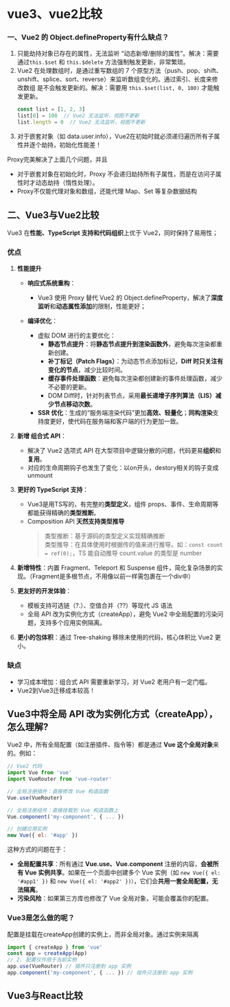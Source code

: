# vue3、vue2比较

### 一、Vue2 的 Object.defineProperty有什么缺点？
1. 只能劫持对象已存在的属性，无法监听 “动态新增/删除的属性”。解决：需要通过`this.$set` 和 `this.$delete` 方法强制触发更新，非常繁琐。
2. Vue2 在处理数组时，是通过重写数组的 7 个原型方法（push、pop、shift、unshift、splice、sort、reverse）来监听数组变化的。通过索引、长度来修改数组 是不会触发更新的。解决：需要用 `this.$set(list, 0, 100)` 才能触发更新。
    ```js
    const list = [1, 2, 3]
    list[0] = 100  // Vue2 无法监听，视图不更新
    list.length = 0  // Vue2 无法监听，视图不更新
    ```
3. 对于嵌套对象（如 data.user.info），Vue2在初始时就必须递归遍历所有子属性并逐个劫持，初始化性能差！

Proxy完美解决了上面几个问题，并且
* 对于嵌套对象在初始化时，Proxy 不会递归劫持所有子属性，而是在访问子属性时才动态劫持（惰性处理）。
* Proxy不仅能代理对象和数组，还能代理 Map、Set 等复杂数据结构

## 二、Vue3与Vue2比较
Vue3 在**性能、TypeScript 支持和代码组织**上优于 Vue2，同时保持了易用性；

### 优点 
1. **性能提升** 
    * **响应式系统重构**：
        * Vue3 使用 Proxy 替代 Vue2 的 Object.defineProperty，解决了**深度监听**和**动态属性添加**的限制，性能更好；

    * **编译优化**：
        * 虚拟 DOM 进行的主要优化：
            * **静态节点提升**：将**静态节点提升到渲染函数外**，避免每次渲染都重新创建。
            * **补丁标记（Patch Flags）**：为动态节点添加标记，**Diff 时只关注有变化的节点**，减少比较时间。
            * **缓存事件处理函数**：避免每次渲染都创建新的事件处理函数，减少不必要的更新。
            * DOM Diff时，针对列表节点，采用**最长递增子序列算法（LIS）减少节点移动次数**。
        * **SSR 优化**：生成的“服务端渲染代码”更加**高效、轻量化**；**同构渲染**支持度更好，使代码在服务端和客户端的行为更加一致。

2. **新增 组合式 API**：
    * 解决了 Vue2 选项式 API 在大型项目中逻辑分散的问题，代码更易**组织**和**复用**。
    * 对应的生命周期钩子也发生了变化：以on开头，destory相关的钩子变成unmount

3. **更好的 TypeScript 支持**：
    * Vue3是用TS写的，有完整的**类型定义**，组件 props、事件、生命周期等都能获得精确的**类型推断**。
    * Composition API **天然支持类型推导**
        > 类型推断：基于源码的类型定义实现精确推断  
        > 类型推导：在具体使用时根据传的值来进行推导。如：`const count = ref(0);`，TS 能自动推导 count.value 的类型是 number

4. **新增特性**：内置 Fragment、Teleport 和 Suspense 组件，简化复杂场景的实现。（Fragment是多根节点，不用像以前一样需包裹在一个div中）

5.  **更友好的开发体验**：
    * 模板支持可选链（?.）、空值合并（??）等现代 JS 语法
    * 全局 API 改为实例化方式（createApp），避免 Vue2 中全局配置的污染问题，支持多个应用实例隔离。

6. **更小的包体积**：通过 Tree-shaking 移除未使用的代码，核心体积比 Vue2 更小。

### 缺点
- 学习成本增加：组合式 API 需要重新学习，对 Vue2 老用户有一定门槛。
- Vue2到Vue3迁移成本较高！

## Vue3中将全局 API 改为实例化方式（createApp），怎么理解?
Vue2 中，所有全局配置（如注册插件、指令等）都是通过 **Vue 这个全局对象**来的。例如：
```js
// Vue2 代码
import Vue from 'vue'
import VueRouter from 'vue-router'

// 全局注册插件：直接修改 Vue 构造函数
Vue.use(VueRouter)

// 全局注册组件：直接挂载到 Vue 构造函数上
Vue.component('my-component', { ... })

// 创建应用实例
new Vue({ el: '#app' })
```

这种方式的问题在于：
* **全局配置共享**：所有通过 **Vue.use、Vue.component** 注册的内容，**会被所有 Vue 实例共享**。如果在一个页面中创建多个 Vue 实例（如 `new Vue({ el: '#app1' })` 和 `new Vue({ el: '#app2' })）`，它们会**共用一套全局配置，无法隔离**。
* **污染风险**：如果第三方库也修改了 Vue 全局对象，可能会覆盖你的配置。

### Vue3是怎么做的呢？
配置是挂载在createApp创建的实例上，而非全局对象。通过实例来隔离
```js
import { createApp } from 'vue'
const app = createApp(App)
// 2. 配置仅作用于当前实例
app.use(VueRouter) // 插件只注册到 app 实例
app.component('my-component', { ... }) // 组件只注册到 app 实例
```

## Vue3与React比较
